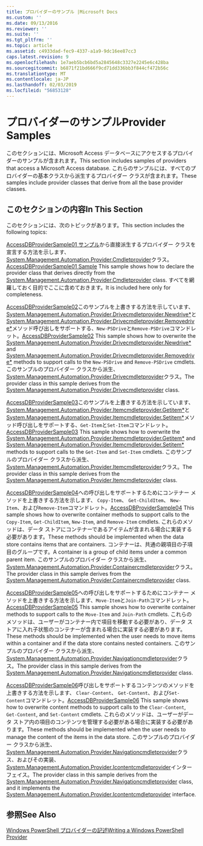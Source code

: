 ```yaml
---
title: プロバイダーのサンプル |Microsoft Docs
ms.custom: ''
ms.date: 09/13/2016
ms.reviewer: ''
ms.suite: ''
ms.tgt_pltfrm: ''
ms.topic: article
ms.assetid: c4933dad-fec9-4337-a1a9-9dc16ee87cc3
caps.latest.revision: 9
ms.openlocfilehash: 1e7aeb5bcb6bd5a2845648c3327e2245e6c428ba
ms.sourcegitcommit: b6871f21bd666f9cd71dd336bb3f844cf472b56c
ms.translationtype: MT
ms.contentlocale: ja-JP
ms.lasthandoff: 02/03/2019
ms.locfileid: "56853128"
---
```

# <a name="provider-samples"></a><span data-ttu-id="33b3a-102">プロバイダーのサンプル</span><span class="sxs-lookup"><span data-stu-id="33b3a-102">Provider Samples</span></span>

<span data-ttu-id="33b3a-103">このセクションには、Microsoft Access データベースにアクセスするプロバイダーのサンプルが含まれます。</span><span class="sxs-lookup"><span data-stu-id="33b3a-103">This section includes samples of providers that access a Microsoft Access database.</span></span> <span data-ttu-id="33b3a-104">これらのサンプルには、すべてのプロバイダーの基本クラスから派生するプロバイダー クラスが含まれます。</span><span class="sxs-lookup"><span data-stu-id="33b3a-104">These samples include provider classes that derive from all the base provider classes.</span></span>

## <a name="in-this-section"></a><span data-ttu-id="33b3a-105">このセクションの内容</span><span class="sxs-lookup"><span data-stu-id="33b3a-105">In This Section</span></span>

<span data-ttu-id="33b3a-106">このセクションには、次のトピックがあります。</span><span class="sxs-lookup"><span data-stu-id="33b3a-106">This section includes the following topics:</span></span>

<span data-ttu-id="33b3a-107">[AccessDBProviderSample01 サンプル](./accessdbprovidersample01.md)から直接派生するプロバイダー クラスを宣言する方法を示します、 [System.Management.Automation.Provider.Cmdletprovider](/dotnet/api/System.Management.Automation.Provider.CmdletProvider)クラス。</span><span class="sxs-lookup"><span data-stu-id="33b3a-107">[AccessDBProviderSample01 Sample](./accessdbprovidersample01.md) This sample shows how to declare the provider class that derives directly from the [System.Management.Automation.Provider.Cmdletprovider](/dotnet/api/System.Management.Automation.Provider.CmdletProvider) class.</span></span> <span data-ttu-id="33b3a-108">すべてを網羅しておく目的でここに含めておきます。</span><span class="sxs-lookup"><span data-stu-id="33b3a-108">It is included here only for completeness.</span></span>

<span data-ttu-id="33b3a-109">[AccessDBProviderSample02](./accessdbprovidersample02.md)このサンプルを上書きする方法を示しています、 [System.Management.Automation.Provider.Drivecmdletprovider.Newdrive\*](/dotnet/api/System.Management.Automation.Provider.DriveCmdletProvider.NewDrive)と[System.Management.Automation.Provider.Drivecmdletprovider.Removedrive\*](/dotnet/api/System.Management.Automation.Provider.DriveCmdletProvider.RemoveDrive)メソッド呼び出しをサポートする、`New-PSDrive`と`Remove-PSDrive`コマンドレット。</span><span class="sxs-lookup"><span data-stu-id="33b3a-109">[AccessDBProviderSample02](./accessdbprovidersample02.md) This sample shows how to overwrite the [System.Management.Automation.Provider.Drivecmdletprovider.Newdrive\*](/dotnet/api/System.Management.Automation.Provider.DriveCmdletProvider.NewDrive) and [System.Management.Automation.Provider.Drivecmdletprovider.Removedrive\*](/dotnet/api/System.Management.Automation.Provider.DriveCmdletProvider.RemoveDrive) methods to support calls to the `New-PSDrive` and `Remove-PSDrive` cmdlets.</span></span> <span data-ttu-id="33b3a-110">このサンプルのプロバイダー クラスから派生、 [System.Management.Automation.Provider.Drivecmdletprovider](/dotnet/api/System.Management.Automation.Provider.DriveCmdletProvider)クラス。</span><span class="sxs-lookup"><span data-stu-id="33b3a-110">The provider class in this sample derives from the [System.Management.Automation.Provider.Drivecmdletprovider](/dotnet/api/System.Management.Automation.Provider.DriveCmdletProvider) class.</span></span>

<span data-ttu-id="33b3a-111">[AccessDBProviderSample03](./accessdbprovidersample03.md)このサンプルを上書きする方法を示しています、 [System.Management.Automation.Provider.Itemcmdletprovider.Getitem\*](/dotnet/api/System.Management.Automation.Provider.ItemCmdletProvider.GetItem)と[System.Management.Automation.Provider.Itemcmdletprovider.Setitem\*](/dotnet/api/System.Management.Automation.Provider.ItemCmdletProvider.SetItem)メソッド呼び出しをサポートする、`Get-Item`と`Set-Item`コマンドレット。</span><span class="sxs-lookup"><span data-stu-id="33b3a-111">[AccessDBProviderSample03](./accessdbprovidersample03.md) This sample shows how to overwrite the [System.Management.Automation.Provider.Itemcmdletprovider.Getitem\*](/dotnet/api/System.Management.Automation.Provider.ItemCmdletProvider.GetItem) and [System.Management.Automation.Provider.Itemcmdletprovider.Setitem\*](/dotnet/api/System.Management.Automation.Provider.ItemCmdletProvider.SetItem) methods to support calls to the `Get-Item` and `Set-Item` cmdlets.</span></span> <span data-ttu-id="33b3a-112">このサンプルのプロバイダー クラスから派生、 [System.Management.Automation.Provider.Itemcmdletprovider](/dotnet/api/System.Management.Automation.Provider.ItemCmdletProvider)クラス。</span><span class="sxs-lookup"><span data-stu-id="33b3a-112">The provider class in this sample derives from the [System.Management.Automation.Provider.Itemcmdletprovider](/dotnet/api/System.Management.Automation.Provider.ItemCmdletProvider) class.</span></span>

<span data-ttu-id="33b3a-113">[AccessDBProviderSample04](./accessdbprovidersample04.md)への呼び出しをサポートするためにコンテナー メソッドを上書きする方法を示します、 `Copy-Item`、 `Get-ChildItem`、 `New-Item`、および`Remove-Item`コマンドレット。</span><span class="sxs-lookup"><span data-stu-id="33b3a-113">[AccessDBProviderSample04](./accessdbprovidersample04.md) This sample shows how to overwrite container methods to support calls to the `Copy-Item`, `Get-ChildItem`, `New-Item`, and `Remove-Item` cmdlets.</span></span> <span data-ttu-id="33b3a-114">これらのメソッドは、データ ストアにコンテナーであるアイテムが含まれる場合に実装する必要があります。</span><span class="sxs-lookup"><span data-stu-id="33b3a-114">These methods should be implemented when the data store contains items that are containers.</span></span> <span data-ttu-id="33b3a-115">コンテナーは、共通の親項目の子項目のグループです。</span><span class="sxs-lookup"><span data-stu-id="33b3a-115">A container is a group of child items under a common parent item.</span></span> <span data-ttu-id="33b3a-116">このサンプルのプロバイダー クラスから派生、 [System.Management.Automation.Provider.Containercmdletprovider](/dotnet/api/System.Management.Automation.Provider.ContainerCmdletProvider)クラス。</span><span class="sxs-lookup"><span data-stu-id="33b3a-116">The provider class in this sample derives from the [System.Management.Automation.Provider.Containercmdletprovider](/dotnet/api/System.Management.Automation.Provider.ContainerCmdletProvider) class.</span></span>

<span data-ttu-id="33b3a-117">[AccessDBProviderSample05](./accessdbprovidersample05.md)への呼び出しをサポートするためにコンテナー メソッドを上書きする方法を示します、`Move-Item`と`Join-Path`コマンドレット。</span><span class="sxs-lookup"><span data-stu-id="33b3a-117">[AccessDBProviderSample05](./accessdbprovidersample05.md) This sample shows how to overwrite container methods to support calls to the `Move-Item` and `Join-Path` cmdlets.</span></span> <span data-ttu-id="33b3a-118">これらのメソッドは、ユーザーがコンテナー内で項目を移動する必要があり、データ ストアに入れ子状態のコンテナーが含まれる場合に実装する必要があります。</span><span class="sxs-lookup"><span data-stu-id="33b3a-118">These methods should be implemented when the user needs to move items within a container and if the data store contains nested containers.</span></span> <span data-ttu-id="33b3a-119">このサンプルのプロバイダー クラスから派生、 [System.Management.Automation.Provider.Navigationcmdletprovider](/dotnet/api/System.Management.Automation.Provider.NavigationCmdletProvider)クラス。</span><span class="sxs-lookup"><span data-stu-id="33b3a-119">The provider class in this sample derives from the [System.Management.Automation.Provider.Navigationcmdletprovider](/dotnet/api/System.Management.Automation.Provider.NavigationCmdletProvider) class.</span></span>

<span data-ttu-id="33b3a-120">[AccessDBProviderSample06](./accessdbprovidersample06.md)呼び出しをサポートするコンテンツのメソッドを上書きする方法を示します、 `Clear-Content`、 `Get-Content`、および`Set-Content`コマンドレット。</span><span class="sxs-lookup"><span data-stu-id="33b3a-120">[AccessDBProviderSample06](./accessdbprovidersample06.md) This sample shows how to overwrite content methods to support calls to the `Clear-Content`, `Get-Content`, and `Set-Content` cmdlets.</span></span> <span data-ttu-id="33b3a-121">これらのメソッドは、ユーザーがデータ ストア内の項目のコンテンツを管理する必要がある場合に実装する必要があります。</span><span class="sxs-lookup"><span data-stu-id="33b3a-121">These methods should be implemented when the user needs to manage the content of the items in the data store.</span></span> <span data-ttu-id="33b3a-122">このサンプルのプロバイダー クラスから派生、 [System.Management.Automation.Provider.Navigationcmdletprovider](/dotnet/api/System.Management.Automation.Provider.NavigationCmdletProvider)クラス、およびその実装、 [System.Management.Automation.Provider.Icontentcmdletprovider](/dotnet/api/System.Management.Automation.Provider.IContentCmdletProvider)インターフェイス。</span><span class="sxs-lookup"><span data-stu-id="33b3a-122">The provider class in this sample derives from the [System.Management.Automation.Provider.Navigationcmdletprovider](/dotnet/api/System.Management.Automation.Provider.NavigationCmdletProvider) class, and it implements the [System.Management.Automation.Provider.Icontentcmdletprovider](/dotnet/api/System.Management.Automation.Provider.IContentCmdletProvider) interface.</span></span>

## <a name="see-also"></a><span data-ttu-id="33b3a-123">参照</span><span class="sxs-lookup"><span data-stu-id="33b3a-123">See Also</span></span>

[<span data-ttu-id="33b3a-124">Windows PowerShell プロバイダーの記述</span><span class="sxs-lookup"><span data-stu-id="33b3a-124">Writing a Windows PowerShell Provider</span></span>](./writing-a-windows-powershell-provider.md)